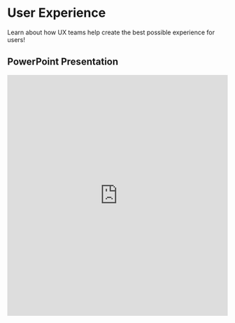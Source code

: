 # User Experience
Learn about how UX teams help create the best possible experience for users!

## PowerPoint Presentation
<iframe src='https://view.officeapps.live.com/op/embed.aspx?src=https://github.com/hylandtechoutreach/hackathon/raw/main/Activities/UxSession/UserExperience.pptx' width='100%' height='550px' frameborder='0'></iframe>
